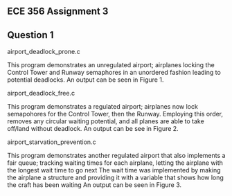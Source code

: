 ECE 356 Assignment 3
-----

Question 1
-----

airport_deadlock_prone.c

This program demonstrates an unregulated airport; airplanes locking the Control Tower and Runway semaphores in an unordered fashion leading to potential deadlocks.
An output can be seen in Figure 1.

airport_deadlock_free.c

This program demonstrates a regulated airport; airplanes now lock semapohores for the Control Tower, then the Runway.
Employing this order, removes any circular waiting potential, and all planes are able to take off/land without deadlock.
An output can be see in Figure 2.

airport_starvation_prevention.c

This program demonstrates another regulated airport that also implements a fair queue; tracking waiting times for each airplane, letting the airplane with the longest wait time to go next
The wait time was implemented by making the airplane a structure and providing it with a variable that shows how long the craft has been waiting
An output can be seen in Figure 3.
